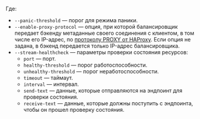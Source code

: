 Где:
* `--panic-threshold` — порог для режима паники.
* `--enable-proxy-protocol` — опция, при которой балансировщик передает бэкенду метаданные своего соединения с клиентом, в том числе его IP-адрес, по [протоколу PROXY от HAProxy](https://www.haproxy.org/download/1.9/doc/proxy-protocol.txt). Если опция не задана, в бэкенд передается только IP-адрес балансировщика.
* `--stream-healthcheck` — параметры проверки состояния ресурсов:
  * `port` — порт.
  * `healthy-threshold` — порог работоспособности.
  * `unhealthy-threshold` — порог неработоспособности.
  * `timeout` — таймаут.
  * `interval` — интервал.
  * `send-text` — данные, которые отправляются на эндпоинт для проверки состояния.
  * `receive-text` — данные, которые должны поступить с эндпоинта, чтобы он прошел проверку состояния.